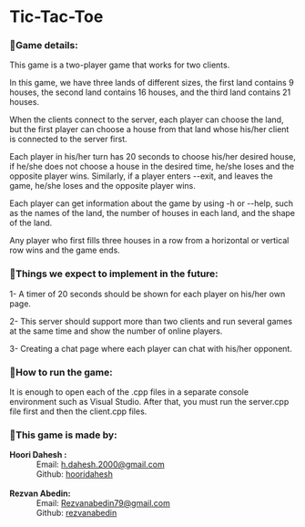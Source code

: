 # Tic-Tac-Toe
### 🔸Game details:
<p>This game is a two-player game that works for two clients.</p>
<p>In this game, we have three lands of different sizes, the first land contains 9 houses, the second land contains 16 houses, and the third land contains 21 houses.</p>
<p>When the clients connect to the server, each player can choose the land, but the first player can choose a house from that land whose his/her client is connected to the server first.</p>
<p>Each player in his/her turn has 20 seconds to choose his/her desired house, if he/she does not choose a house in the desired time, he/she loses and the opposite player wins. Similarly, if a player enters --exit, and leaves the game, he/she loses and the opposite player wins.</p>
<p>Each player can get information about the game by using -h or --help, such as the names of the land, the number of houses in each land, and the shape of the land.</p>
<p>Any player who first fills three houses in a row from a horizontal or vertical row wins and the game ends.</p>

### 🔸Things we expect to implement in the future:
<p>1- A timer of 20 seconds should be shown for each player on his/her own page.</p>
<p>2- This server should support more than two clients and run several games at the same time and show the number of online players.</p>
<p>3- Creating a chat page where each player can chat with his/her opponent.</p>

### 🔸How to run the game:
<p>It is enough to open each of the .cpp files in a separate console environment such as Visual Studio. After that, you must run the server.cpp file first and then the client.cpp files.</p>

### 🔸This game is made by:
**Hoori Dahesh :**<br />
&nbsp;&nbsp;&nbsp;&nbsp;&nbsp;&nbsp;&nbsp;&nbsp;&nbsp;&nbsp;&nbsp;&nbsp;Email: h.dahesh.2000@gmail.com <br />
&nbsp;&nbsp;&nbsp;&nbsp;&nbsp;&nbsp;&nbsp;&nbsp;&nbsp;&nbsp;&nbsp;&nbsp;Github: <a href="https://github.com/hooridahesh">hooridahesh</a><br />      
**Rezvan Abedin:** <br />
&nbsp;&nbsp;&nbsp;&nbsp;&nbsp;&nbsp;&nbsp;&nbsp;&nbsp;&nbsp;&nbsp;&nbsp;Email: Rezvanabedin79@gmail.com<br />
&nbsp;&nbsp;&nbsp;&nbsp;&nbsp;&nbsp;&nbsp;&nbsp;&nbsp;&nbsp;&nbsp;&nbsp;Github: <a href="https://github.com/rezvanabedin">rezvanabedin</a>
